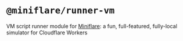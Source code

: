 # `@miniflare/runner-vm`

VM script runner module for
[Miniflare](https://github.com/cloudflare/miniflare): a fun, full-featured,
fully-local simulator for Cloudflare Workers
